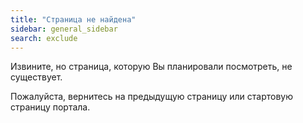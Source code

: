 ```yaml
---
title: "Страница не найдена"
sidebar: general_sidebar
search: exclude
---  
```


Извините, но страница, которую Вы планировали посмотреть, не существует.

Пожалуйста, вернитесь на предыдущую страницу или стартовую страницу портала.